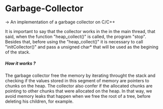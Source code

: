 # Garbage-Collector

-> An implementation of a garbage collector on C/C++

It is important to say that the collector works in the in the main thread, that said, when the function "heap_collect()" is called, the program "stop". Besides that, before using the "heap_collect()" it is necessary to call "initCollector()" and pass a unsigned char* that will be used as the begining of the stack.


##### How it works ?

The garbage collector free the memory by iterating throught the stack and checking if the values stored in this segment of memory are pointers to chunks on the heap. The collector also confer if the allocated chunks are pointing to other chunks that were allocated on the heap. In that way, we avoid memory leaks that happen when we free the root of a tree, before deleting his children, for example.

